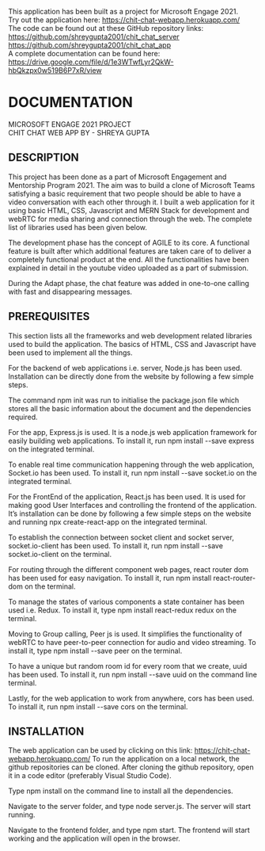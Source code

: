 This application has been built as a project for Microsoft Engage 2021.\
Try out the application here: https://chit-chat-webapp.herokuapp.com/ \
The code can be found out at these GitHub repository links: https://github.com/shreygupta2001/chit_chat_server \
https://github.com/shreygupta2001/chit_chat_app \
A complete documentation can be found here: https://drive.google.com/file/d/1e3WTwfLyr2QkW-hbQkzpx0w519B6P7xR/view

# DOCUMENTATION

MICROSOFT ENGAGE 2021 PROJECT \
CHIT CHAT WEB APP BY - SHREYA GUPTA

## DESCRIPTION

This project has been done as a part of Microsoft Engagement and Mentorship
Program 2021. The aim was to build a clone of Microsoft Teams satisfying a basic
requirement that two people should be able to have a video conversation with each
other through it. I built a web application for it using basic HTML, CSS, Javascript and
MERN Stack for development and webRTC for media sharing and connection through
the web. The complete list of libraries used has been given below.

The development phase has the concept of AGILE to its core. A functional feature is built after which
additional features are taken care of to deliver a completely functional product at the
end. All the functionalities have been explained in detail in the youtube video uploaded
as a part of submission.

During the Adapt phase, the chat feature was added in one-to-one calling with fast and
disappearing messages.

## PREREQUISITES

This section lists all the frameworks and web development related libraries used to
build the application. The basics of HTML, CSS and Javascript have been used to
implement all the things.

For the backend of web applications i.e. server, Node.js has been used. Installation can
be directly done from the website by following a few simple steps.

The command npm init was run to initialise the package.json file which stores all the
basic information about the document and the dependencies required.

For the app, Express.js is used. It is a node.js web application framework for easily
building web applications. To install it, run npm install --save express on the
integrated terminal.

To enable real time communication happening through the web application, Socket.io
has been used. To install it, run npm install --save socket.io on the integrated
terminal.

For the FrontEnd of the application, React.js has been used. It is used for making good
User Interfaces and controlling the frontend of the application. It’s installation can be
done by following a few simple steps on the website and running npx
create-react-app on the integrated terminal.

To establish the connection between socket client and socket server, socket.io-client
has been used. To install it, run npm install --save socket.io-client on the
terminal.

For routing through the different component web pages, react router dom has been
used for easy navigation. To install it, run npm install react-router-dom on the
terminal.

To manage the states of various components a state container has been used i.e. Redux.
To install it, type npm install react-redux redux on the terminal.

Moving to Group calling, Peer js is used. It simplifies the functionality of webRTC to have
peer-to-peer connection for audio and video streaming. To install it, type npm install
--save peer on the terminal.

To have a unique but random room id for every room that we create, uuid has been used.
To install it, run npm install --save uuid on the command line terminal.

Lastly, for the web application to work from anywhere, cors has been used. To install it,
run npm install --save cors on the terminal.

## INSTALLATION

The web application can be used by clicking on this link:
https://chit-chat-webapp.herokuapp.com/
To run the application on a local network, the github repositories can be cloned.
After cloning the github repository, open it in a code editor (preferably Visual Studio
Code).

Type npm install on the command line to install all the dependencies.

Navigate to the server folder, and type node server.js. The server will start running.

Navigate to the frontend folder, and type npm start. The frontend will start working
and the application will open in the browser.
